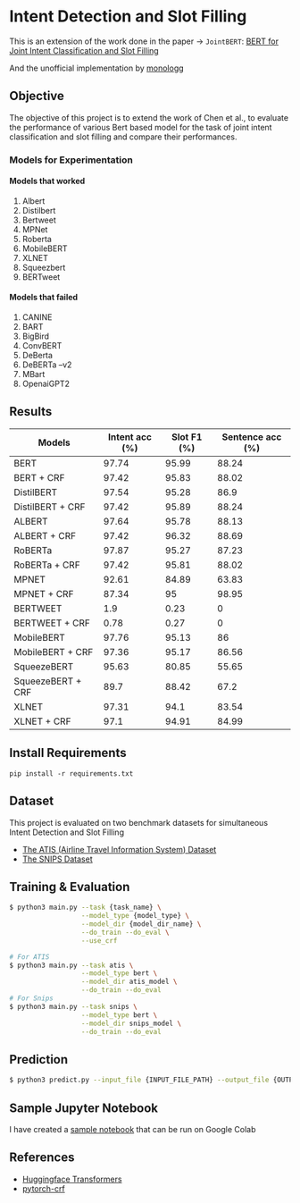 # Intent Detection and Slot Filling

This is an extension of the work done in the paper -> `JointBERT`: [BERT for Joint Intent Classification and Slot Filling](https://arxiv.org/abs/1902.10909) <br>

And the unofficial implementation by [monologg](https://github.com/monologg/JointBERT) <br>

## Objective
The objective of this project is to extend the work of Chen et al., to evaluate the performance of various Bert based model for the task of joint intent classification and slot filling and compare their performances.

### Models for Experimentation
 #### Models that worked
 1. Albert
 2. Distilbert
 3. Bertweet
 4. MPNet
 5. Roberta
 6. MobileBERT
 7. XLNET
 8. Squeezbert
 9. BERTweet
 #### Models that failed
 1. CANINE
 2. BART
 3. BigBird
 4. ConvBERT
 5. DeBerta
 6. DeBERTa –v2
 7. MBart
 8. OpenaiGPT2

## Results
| Models            | Intent acc (%) | Slot F1 (%) | Sentence acc (%) |
| ----------------- | -------------- | ----------- | ---------------- |
| BERT              | 97.74          | 95.99       | 88.24            |
| BERT + CRF        | 97.42          | 95.83       | 88.02            |
| DistilBERT        | 97.54          | 95.28       | 86.9             |
| DistilBERT + CRF  | 97.42          | 95.89       | 88.24            |
| ALBERT            | 97.64          | 95.78       | 88.13            |
| ALBERT + CRF      | 97.42          | 96.32       | 88.69            |
| RoBERTa           | 97.87          | 95.27       | 87.23            |
| RoBERTa + CRF     | 97.42          | 95.81       | 88.02            |
| MPNET             | 92.61          | 84.89       | 63.83            |
| MPNET + CRF       | 87.34          | 95          | 98.95            |
| BERTWEET          | 1.9            | 0.23        | 0                |
| BERTWEET + CRF    | 0.78           | 0.27        | 0                |
| MobileBERT        | 97.76          | 95.13       | 86               |
| MobileBERT + CRF  | 97.36          | 95.17       | 86.56            |
| SqueezeBERT       | 95.63          | 80.85       | 55.65            |
| SqueezeBERT + CRF | 89.7           | 88.42       | 67.2             |
| XLNET             | 97.31          | 94.1        | 83.54            |
| XLNET + CRF       | 97.1           | 94.91       | 84.99            |

## Install Requirements
```
pip install -r requirements.txt
```

## Dataset
This project is evaluated on two benchmark datasets for simultaneous Intent Detection and Slot Filling
- [The ATIS (Airline Travel Information System) Dataset](https://github.com/howl-anderson/ATIS_dataset/blob/master/README.en-US.md)
- [The SNIPS Dataset](https://github.com/sonos/nlu-benchmark) 


## Training & Evaluation

```bash
$ python3 main.py --task {task_name} \
                  --model_type {model_type} \
                  --model_dir {model_dir_name} \
                  --do_train --do_eval \
                  --use_crf

# For ATIS
$ python3 main.py --task atis \
                  --model_type bert \
                  --model_dir atis_model \
                  --do_train --do_eval
# For Snips
$ python3 main.py --task snips \
                  --model_type bert \
                  --model_dir snips_model \
                  --do_train --do_eval
```

## Prediction

```bash
$ python3 predict.py --input_file {INPUT_FILE_PATH} --output_file {OUTPUT_FILE_PATH} --model_dir {SAVED_CKPT_PATH}
```

## Sample Jupyter Notebook
I have created a [sample notebook](Intent%2BSlot_filling.ipynb) that can be run on Google Colab 


## References

- [Huggingface Transformers](https://github.com/huggingface/transformers)
- [pytorch-crf](https://github.com/kmkurn/pytorch-crf)
